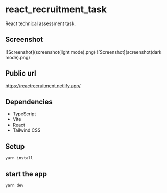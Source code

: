 # react_recruitment_task

React technical assessment task.

## Screenshot
![Screenshot](screenshot(light mode).png)
![Screenshot](screenshot(dark mode).png)

## Public url

https://reactrecruitment.netlify.app/

## Dependencies

* TypeScript
* Vite
* React
* Tailwind CSS

## Setup

```
yarn install
```

## start the app

```
yarn dev
```